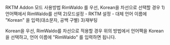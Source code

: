 RKTM Addon 모드 사용방법
RimWaldo 를 우선, Korean을 차선으로 선택할 경우
1)언어팩에서 RimWaldo를 선택
2)모드설정 - RKTM 설정 - 대체 언어 이름에 "Korean" 을 입력(대소문자, 공백 구별)
3)재부팅

Korean을 우선, RimWaldo를 차선으로 적용할 경우
위의 방법에서 언어팩을 Korean을 선택하고, 언어 이름에 "RimWaldo" 를 입력하면 됩니다.